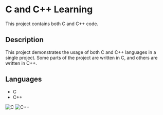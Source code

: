 # C and C++ Learning

This project contains both C and C++ code.

## Description
This project demonstrates the usage of both C and C++ languages in a single project. Some parts of the project are written in C, and others are written in C++.

## Languages
- C
- C++

![C](https://img.shields.io/badge/Lang-C-blue.svg)
![C++](https://img.shields.io/badge/Lang-C%2B%2B-blue.svg)

